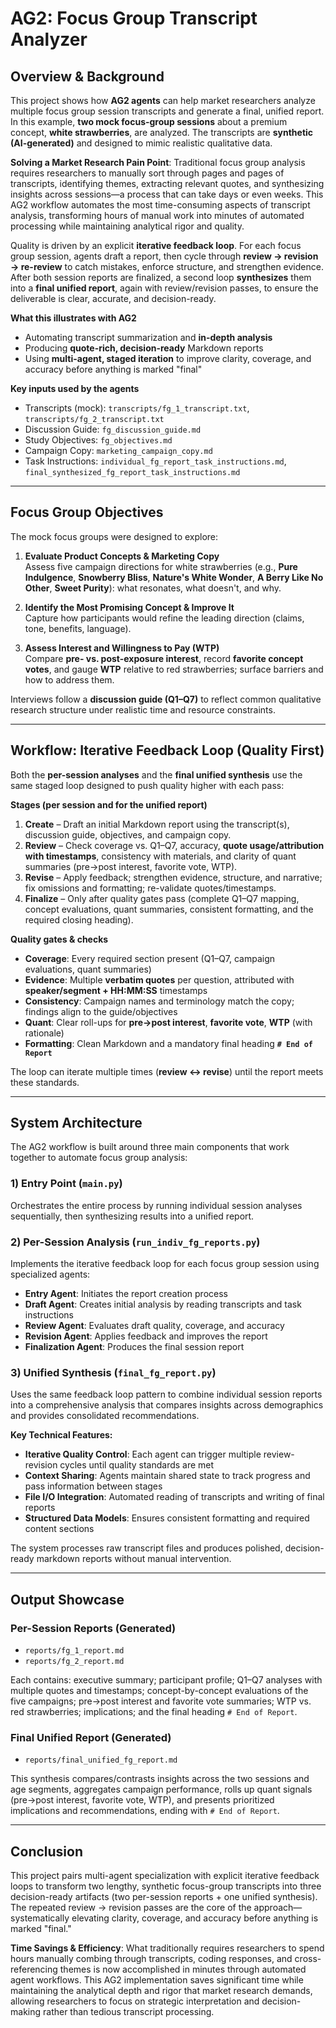 # AG2: Focus Group Transcript Analyzer

## Overview & Background
This project shows how **AG2 agents** can help market researchers analyze multiple focus group session transcripts and generate a final, unified report. In this example, **two mock focus-group sessions** about a premium concept, **white strawberries**, are analyzed. The transcripts are **synthetic (AI-generated)** and designed to mimic realistic qualitative data.

**Solving a Market Research Pain Point**: Traditional focus group analysis requires researchers to manually sort through pages and pages of transcripts, identifying themes, extracting relevant quotes, and synthesizing insights across sessions—a process that can take days or even weeks. This AG2 workflow automates the most time-consuming aspects of transcript analysis, transforming hours of manual work into minutes of automated processing while maintaining analytical rigor and quality.

Quality is driven by an explicit **iterative feedback loop**. For each focus group session, agents draft a report, then cycle through **review → revision → re-review** to catch mistakes, enforce structure, and strengthen evidence. After both session reports are finalized, a second loop **synthesizes** them into a **final unified report**, again with review/revision passes, to ensure the deliverable is clear, accurate, and decision-ready.

**What this illustrates with AG2**
- Automating transcript summarization and **in-depth analysis**  
- Producing **quote-rich, decision-ready** Markdown reports  
- Using **multi-agent, staged iteration** to improve clarity, coverage, and accuracy before anything is marked "final"  

**Key inputs used by the agents**
- Transcripts (mock): `transcripts/fg_1_transcript.txt`, `transcripts/fg_2_transcript.txt`  
- Discussion Guide: `fg_discussion_guide.md`  
- Study Objectives: `fg_objectives.md`  
- Campaign Copy: `marketing_campaign_copy.md`  
- Task Instructions: `individual_fg_report_task_instructions.md`, `final_synthesized_fg_report_task_instructions.md`

---

## Focus Group Objectives
The mock focus groups were designed to explore:

1. **Evaluate Product Concepts & Marketing Copy**  
   Assess five campaign directions for white strawberries (e.g., **Pure Indulgence**, **Snowberry Bliss**, **Nature's White Wonder**, **A Berry Like No Other**, **Sweet Purity**): what resonates, what doesn't, and why.

2. **Identify the Most Promising Concept & Improve It**  
   Capture how participants would refine the leading direction (claims, tone, benefits, language).

3. **Assess Interest and Willingness to Pay (WTP)**  
   Compare **pre- vs. post-exposure interest**, record **favorite concept votes**, and gauge **WTP** relative to red strawberries; surface barriers and how to address them.

Interviews follow a **discussion guide (Q1–Q7)** to reflect common qualitative research structure under realistic time and resource constraints.

---

## Workflow: Iterative Feedback Loop (Quality First)
Both the **per-session analyses** and the **final unified synthesis** use the same staged loop designed to push quality higher with each pass:

**Stages (per session and for the unified report)**
1. **Create** – Draft an initial Markdown report using the transcript(s), discussion guide, objectives, and campaign copy.  
2. **Review** – Check coverage vs. Q1–Q7, accuracy, **quote usage/attribution with timestamps**, consistency with materials, and clarity of quant summaries (pre→post interest, favorite vote, WTP).  
3. **Revise** – Apply feedback; strengthen evidence, structure, and narrative; fix omissions and formatting; re-validate quotes/timestamps.  
4. **Finalize** – Only after quality gates pass (complete Q1–Q7 mapping, concept evaluations, quant summaries, consistent formatting, and the required closing heading).

**Quality gates & checks**
- **Coverage**: Every required section present (Q1–Q7, campaign evaluations, quant summaries)  
- **Evidence**: Multiple **verbatim quotes** per question, attributed with **speaker/segment + HH:MM:SS** timestamps  
- **Consistency**: Campaign names and terminology match the copy; findings align to the guide/objectives  
- **Quant**: Clear roll-ups for **pre→post interest**, **favorite vote**, **WTP** (with rationale)  
- **Formatting**: Clean Markdown and a mandatory final heading **`# End of Report`**

The loop can iterate multiple times (**review ↔ revise**) until the report meets these standards.

---

## System Architecture

The AG2 workflow is built around three main components that work together to automate focus group analysis:

### 1) Entry Point (`main.py`)
Orchestrates the entire process by running individual session analyses sequentially, then synthesizing results into a unified report.

### 2) Per-Session Analysis (`run_indiv_fg_reports.py`)
Implements the iterative feedback loop for each focus group session using specialized agents:
- **Entry Agent**: Initiates the report creation process
- **Draft Agent**: Creates initial analysis by reading transcripts and task instructions
- **Review Agent**: Evaluates draft quality, coverage, and accuracy
- **Revision Agent**: Applies feedback and improves the report
- **Finalization Agent**: Produces the final session report

### 3) Unified Synthesis (`final_fg_report.py`)
Uses the same feedback loop pattern to combine individual session reports into a comprehensive analysis that compares insights across demographics and provides consolidated recommendations.

**Key Technical Features:**
- **Iterative Quality Control**: Each agent can trigger multiple review-revision cycles until quality standards are met
- **Context Sharing**: Agents maintain shared state to track progress and pass information between stages
- **File I/O Integration**: Automated reading of transcripts and writing of final reports
- **Structured Data Models**: Ensures consistent formatting and required content sections

The system processes raw transcript files and produces polished, decision-ready markdown reports without manual intervention.

---

## Output Showcase

### Per-Session Reports (Generated)
- `reports/fg_1_report.md`
- `reports/fg_2_report.md`

Each contains: executive summary; participant profile; Q1–Q7 analyses with multiple quotes and timestamps; concept-by-concept evaluations of the five campaigns; pre→post interest and favorite vote summaries; WTP vs. red strawberries; implications; and the final heading `# End of Report`.

### Final Unified Report (Generated)
- `reports/final_unified_fg_report.md`

This synthesis compares/contrasts insights across the two sessions and age segments, aggregates campaign performance, rolls up quant signals (pre→post interest, favorite vote, WTP), and presents prioritized implications and recommendations, ending with `# End of Report`.

---

## Conclusion
This project pairs multi-agent specialization with explicit iterative feedback loops to transform two lengthy, synthetic focus-group transcripts into three decision-ready artifacts (two per-session reports + one unified synthesis). The repeated review → revision passes are the core of the approach—systematically elevating clarity, coverage, and accuracy before anything is marked "final."

**Time Savings & Efficiency**: What traditionally requires researchers to spend hours manually combing through transcripts, coding responses, and cross-referencing themes is now accomplished in minutes through automated agent workflows. This AG2 implementation saves significant time while maintaining the analytical depth and rigor that market research demands, allowing researchers to focus on strategic interpretation and decision-making rather than tedious transcript processing.
